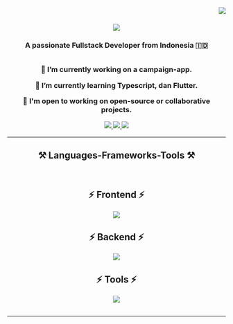 <img align="right" src="https://visitor-badge.laobi.icu/badge?page_id=RizkiBimo09.RizkiBimo09" />

<h1 align="center">
  <img src="https://readme-typing-svg.herokuapp.com?font=Righteous&size=35&center=true&vCenter=true&width=500&height=70&duration=4000&lines=Hi+There!%F0%9F%91%8B;I'm+Rizki+Bimo+Wijaya!" /></a>
</h1>

<h3 align="center">A passionate Fullstack Developer from Indonesia 🇮🇩</h

<br/><br/>

<div align="center">


 🔭 I’m currently working on **a campaign-app**.

 🌱 I’m currently learning **Typescript**, dan **Flutter**.

 👯 I'm open to working on open-source or collaborative projects.


 </div>

<div align="center">
  <a href="mailto:rizkibimo09@gmail.com">
    <img src="https://img.shields.io/badge/Gmail-333333?style=for-the-badge&logo=gmail&logoColor=red" />
  </a>
  <a href="https://www.linkedin.com/in/rizki-bimo-wijaya/" target="_blank">
    <img src="https://img.shields.io/badge/LinkedIn-0077B5?style=for-the-badge&logo=linkedin&logoColor=white" target="_blank" />
  </a>
  <a href="https://www.canva.com/design/DAGKXrARwQA/BoxMTn3xIajE6RuOD1mnxg/edit?utm_content=DAGKXrARwQA&utm_campaign=designshare&utm_medium=link2&utm_source=sharebutton" target="_blank">
     <img src="https://img.shields.io/badge/Portfolio-FF5722?style=for-the-badge&logo=todoist&logoColor=white" target="_blank" /> <!-- sqlite, safari, google-chrome are other good icon options -->
  </a>
</div>

 <hr/>

<h2 align="center">⚒️ Languages-Frameworks-Tools ⚒️</h2>
<br/>
<div align="center">
    <h2 align="center">⚡ Frontend ⚡</h2>
    <img src="https://skillicons.dev/icons?i=html,css,javascript,react,tailwind,bootstrap,vue" /><br>
</div>
<div align="center">
    <h2 align="center">⚡ Backend ⚡</h2>
    <img src="https://skillicons.dev/icons?i=php,python,nodejs,laravel,flask,mysql" /><br>
</div>
<div align="center">
    <h2 align="center">⚡ Tools ⚡</h2>
  <img src="https://skillicons.dev/icons?i=vscode,github,git" /><br>
</div>



<br/>
<hr/>
